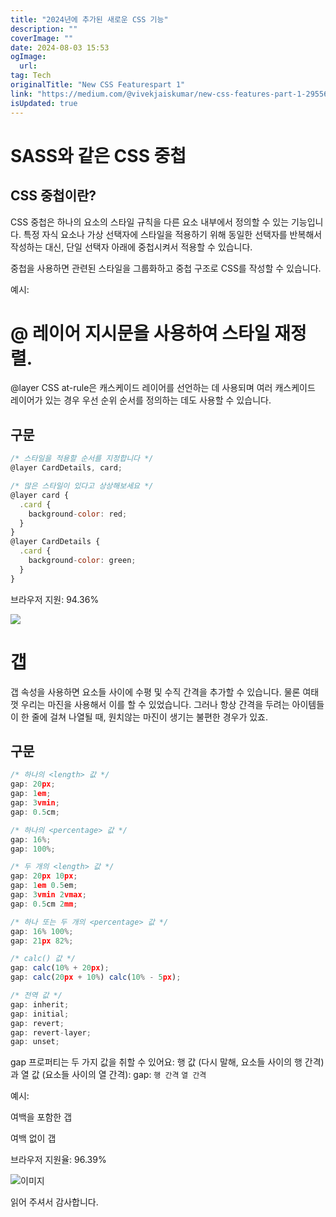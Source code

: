 ```yaml
---
title: "2024년에 추가된 새로운 CSS 기능"
description: ""
coverImage: ""
date: 2024-08-03 15:53
ogImage: 
  url: 
tag: Tech
originalTitle: "New CSS Featurespart 1"
link: "https://medium.com/@vivekjaiskumar/new-css-features-part-1-29556917bf77"
isUpdated: true
---
```






# SASS와 같은 CSS 중첩

## CSS 중첩이란?

CSS 중첩은 하나의 요소의 스타일 규칙을 다른 요소 내부에서 정의할 수 있는 기능입니다. 특정 자식 요소나 가상 선택자에 스타일을 적용하기 위해 동일한 선택자를 반복해서 작성하는 대신, 단일 선택자 아래에 중첩시켜서 적용할 수 있습니다.

중첩을 사용하면 관련된 스타일을 그룹화하고 중첩 구조로 CSS를 작성할 수 있습니다.

<div class="content-ad"></div>

예시:

# @ 레이어 지시문을 사용하여 스타일 재정렬.

@layer CSS at-rule은 캐스케이드 레이어를 선언하는 데 사용되며 여러 캐스케이드 레이어가 있는 경우 우선 순위 순서를 정의하는 데도 사용할 수 있습니다.

## 구문

<div class="content-ad"></div>

```js
/* 스타일을 적용할 순서를 지정합니다 */
@layer CardDetails, card;

/* 많은 스타일이 있다고 상상해보세요 */
@layer card {
  .card {
    background-color: red;
  }
}
@layer CardDetails {
  .card {
    background-color: green;
  }
}
```

브라우저 지원: 94.36%

<img src="/assets/img/NewCSSFeaturespart1_0.png" />


<div class="content-ad"></div>

# 갭

갭 속성을 사용하면 요소들 사이에 수평 및 수직 간격을 추가할 수 있습니다. 물론 여태껏 우리는 마진을 사용해서 이를 할 수 있었습니다. 그러나 항상 간격을 두려는 아이템들이 한 줄에 걸쳐 나열될 때, 원치않는 마진이 생기는 불편한 경우가 있죠.

## 구문

```js
/* 하나의 <length> 값 */
gap: 20px;
gap: 1em;
gap: 3vmin;
gap: 0.5cm;

/* 하나의 <percentage> 값 */
gap: 16%;
gap: 100%;

/* 두 개의 <length> 값 */
gap: 20px 10px;
gap: 1em 0.5em;
gap: 3vmin 2vmax;
gap: 0.5cm 2mm;

/* 하나 또는 두 개의 <percentage> 값 */
gap: 16% 100%;
gap: 21px 82%;

/* calc() 값 */
gap: calc(10% + 20px);
gap: calc(20px + 10%) calc(10% - 5px);

/* 전역 값 */
gap: inherit;
gap: initial;
gap: revert;
gap: revert-layer;
gap: unset;
```

<div class="content-ad"></div>

gap 프로퍼티는 두 가지 값을 취할 수 있어요: 행 값 (다시 말해, 요소들 사이의 행 간격)과 열 값 (요소들 사이의 열 간격): gap: `행 간격` `열 간격`

예시:

여백을 포함한 갭

여백 없이 갭

<div class="content-ad"></div>

브라우저 지원율: 96.39%

![이미지](/assets/img/NewCSSFeaturespart1_1.png)

읽어 주셔서 감사합니다.
